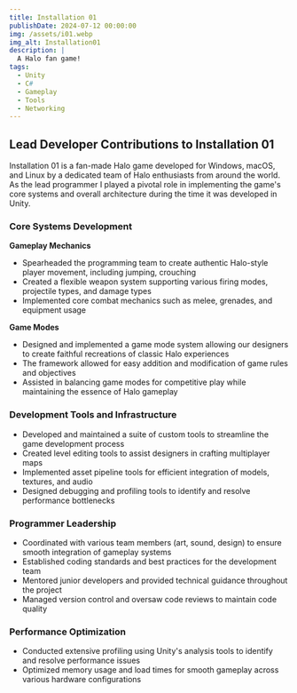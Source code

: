 ```yaml
---
title: Installation 01
publishDate: 2024-07-12 00:00:00
img: /assets/i01.webp
img_alt: Installation01
description: |
  A Halo fan game!
tags:
  - Unity
  - C#
  - Gameplay
  - Tools
  - Networking
---
```


## Lead Developer Contributions to Installation 01

Installation 01 is a fan-made Halo game developed for Windows, macOS, and Linux by a dedicated team of Halo enthusiasts from around the world. As the lead programmer I played a pivotal role in implementing the game's core systems and overall architecture during the time it was developed in Unity.

### Core Systems Development

**Gameplay Mechanics**

* Spearheaded the programming team to create authentic Halo-style player movement, including jumping, crouching
* Created a flexible weapon system supporting various firing modes, projectile types, and damage types
* Implemented core combat mechanics such as melee, grenades, and equipment usage

**Game Modes**

* Designed and implemented a game mode system allowing our designers to create faithful recreations of classic Halo experiences
* The framework allowed for easy addition and modification of game rules and objectives
* Assisted in balancing game modes for competitive play while maintaining the essence of Halo gameplay

### Development Tools and Infrastructure

* Developed and maintained a suite of custom tools to streamline the game development process
* Created level editing tools to assist designers in crafting multiplayer maps
* Implemented asset pipeline tools for efficient integration of models, textures, and audio
* Designed debugging and profiling tools to identify and resolve performance bottlenecks

### Programmer Leadership

* Coordinated with various team members (art, sound, design) to ensure smooth integration of gameplay systems
* Established coding standards and best practices for the development team
* Mentored junior developers and provided technical guidance throughout the project
* Managed version control and oversaw code reviews to maintain code quality

### Performance Optimization

* Conducted extensive profiling using Unity's analysis tools to identify and resolve performance issues
* Optimized memory usage and load times for smooth gameplay across various hardware configurations